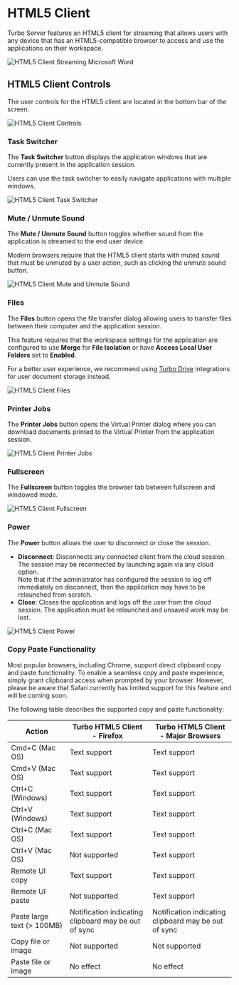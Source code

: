 # HTML5 Client

Turbo Server features an HTML5 client for streaming that allows users with any device that has an HTML5-compatible browser to access and use the applications on their workspace.

![HTML5 Client Streaming Microsoft Word](/images/html5-client-word.png)

## HTML5 Client Controls

The user controls for the HTML5 client are located in the bottom bar of the screen.

![HTML5 Client Controls](/images/html5-client-controls-2.png)

### Task Switcher

The **Task Switcher** button displays the application windows that are currently present in the application session. 

Users can use the task switcher to easily navigate applications with multiple windows.

![HTML5 Client Task Switcher](/images/html5-client-taskswitcher.png)

### Mute / Unmute Sound

The **Mute / Unmute Sound** button toggles whether sound from the application is streamed to the end user device.

Modern browsers require that the HTML5 client starts with muted sound that must be unmuted by a user action, such as clicking the unmute sound button.

![HTML5 Client Mute and Unmute Sound](/images/html5-client-mute_unmute.png)

### Files

The **Files** button opens the file transfer dialog allowing users to transfer files between their computer and the application session.

This feature requires that the workspace settings for the application are configured to use **Merge** for **File Isolation** or have **Access Local User Folders** set to **Enabled**.

For a better user experience, we recommend using [Turbo Drive](/server/cloud-storage/end-user.html) integrations for user document storage instead.

![HTML5 Client Files](/images/html5-client-files.png)

### Printer Jobs

The **Printer Jobs** button opens the Virtual Printer dialog where you can download documents printed to the Virtual Printer from the application session.

![HTML5 Client Printer Jobs](/images/html5-client-printjobs.png)

### Fullscreen

The **Fullscreen** button toggles the browser tab between fullscreen and windowed mode.

![HTML5 Client Fullscreen](/images/html5-client-fullscreen.png)

### Power

The **Power** button allows the user to disconnect or close the session.

- **Disconnect**: Disconnects any connected client from the cloud session. The session may be reconnected by launching again via any cloud option.  
Note that if the administrator has configured the session to log off immediately on disconnect, then the application may have to be relaunched from scratch.
- **Close**: Closes the application and logs off the user from the cloud session. The application must be relaunched and unsaved work may be lost.

![HTML5 Client Power](/images/html5-client-power.png)

### Copy Paste Functionality

Most popular browsers, including Chrome, support direct clipboard copy and paste functionality. To enable a seamless copy and paste experience, simply grant clipboard access when prompted by your browser. However, please be aware that Safari currently has limited support for this feature and will be coming soon.

The following table describes the supported copy and paste functionality:

| Action | Turbo HTML5 Client - Firefox | Turbo HTML5 Client - Major Browsers |
| ------ | ---------------------------  | ----------------------------------- |
| Cmd+C (Mac OS) | Text support | Text support |
| Cmd+V (Mac OS) | Text support | Text support |
| Ctrl+C (Windows) | Text support | Text support |
| Ctrl+V (Windows) | Text support | Text support |
| Ctrl+C (Mac OS) | Text support | Text support |
| Ctrl+V (Mac OS) | Not supported | Text support |
| Remote UI copy | Text support | Text support |
| Remote UI paste | Not supported | Text support |
| Paste large text (> 100MB) | Notification indicating clipboard may be out of sync | Notification indicating clipboard may be out of sync |
| Copy file or image | Not supported | Not supported |
| Paste file or image | No effect | No effect |
